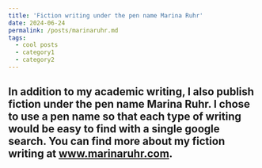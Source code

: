 ```yaml
---
title: 'Fiction writing under the pen name Marina Ruhr'
date: 2024-06-24
permalink: /posts/marinaruhr.md
tags:
  - cool posts
  - category1
  - category2
---
```

In addition to my academic writing, I also publish fiction under the pen name Marina Ruhr. I chose to use a pen name so that each type of writing would be easy to find with a single google search. You can find more about my fiction writing at www.marinaruhr.com.
------

